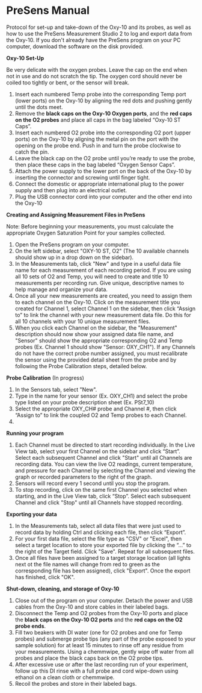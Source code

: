 # PreSens Manual


Protocol for set-up and take-down of the Oxy-10 and its probes, as well as how to use the PreSens Measurement Studio 2 to log and export data from the Oxy-10.  If you don't already have the PreSens program on your PC computer, download the software on the disk provided.


**Oxy-10 Set-Up**

Be very delicate with the oxygen probes.  Leave the cap on the end when not in use and do not scratch the tip.  The oxygen cord should never be coiled too tightly or bent, or the sensor will break.

1.	Insert each numbered Temp probe into the corresponding Temp port (lower ports) on the Oxy-10 by aligning the red dots and pushing gently until the dots meet.
1.	Remove the **black caps on the Oxy-10 Oxygen ports**, and the **red caps on the O2 probes** and place all caps in the bag labeled “Oxy-10 ST Caps”.
1.	Insert each numbered O2 probe into the corresponding O2 port (upper ports) on the Oxy-10 by aligning the metal pin on the port with the opening on the probe end.  Push in and turn the probe clockwise to catch the pin.
1.	Leave the black cap on the O2 probe until you’re ready to use the probe, then place these caps in the bag labeled “Oxygen Sensor Caps”.
1.	Attach the power supply to the lower port on the back of the Oxy-10 by inserting the connector and screwing until finger tight.
1.	Connect the domestic or appropriate international plug to the power supply and then plug into an electrical outlet.
1.	Plug the USB connector cord into your computer and the other end into the Oxy-10


**Creating and Assigning Measurement Files in PreSens**

Note: Before beginning your measurements, you must calculate the appropriate Oxygen Saturation Point for your samples collected.

1.	Open the PreSens program on your computer.
1. 	On the left sidebar, select "OXY-10 ST, O2" (The 10 available channels should show up in a drop down on the sidebar).
1.	In the Measurements tab, click "New" and type in a useful data file name for each measurement of each recording period.  If you are using all 10 sets of O2 and Temp, you will need to create and title 10 measurements per recording run.  Give unique, descriptive names to help manage and organize your data.
1.	Once all your new measurements are created, you need to assign them to each channel on the Oxy-10.  Click on the measurement title you created for Channel 1, select Channel 1 on the sidebar, then click “Assign to” to link the channel with your new measurement data file.  Do this for all 10 channels with your 10 unique measurement files.
1.	When you click each Channel on the sidebar, the "Measurement" description should now show your assigned data file name, and "Sensor" should show the appropriate corresponding O2 and Temp probes (Ex. Channel 1 should show "Sensor: OXY_CH1").   If any Channels do not have the correct probe number assigned, you must recalibrate the sensor using the provided detail sheet from the probe and by following the Probe Calibration steps, detailed below.


**Probe Calibration** (In progress)

1.  In the Sensors tab, select "New".
1.  Type in the name for your sensor (Ex. OXY_CH1) and select the probe type listed on your probe description sheet (Ex. PSt7_10)
1.	Select the appropriate OXY_CH# probe and Channel #, then click “Assign to” to link the coupled O2 and Temp probes to each Channel. 
1.  


**Running your program**

1. Each Channel must be directed to start recording individually.  In the Live View tab, select your first Channel on the sidebar and click “Start”.  Select each subsequent Channel and click "Start" until all Channels are recording data.  You can view the live O2 readings, current temperature, and pressure for each Channel by selecting the Channel and viewing the graph or recorded parameters to the right of the graph.
1.	Sensors will record every 1 second until you stop the program.
1.	To stop recording, click on the same first Channel you selected when starting, and in the Live View tab, click “Stop”.  Select each subsequent Channel and click "Stop" until all Channels have stopped recording.


**Exporting your data**

1.	In the Measurements tab, select all data files that were just used to record data by holding Ctrl and clicking each file, then click “Export”.
1.	For your first data file, select the file type as "CSV" or "Excel", then select a target location to store your exported file by clicking the “…” to the right of the Target field.  Click "Save".  Repeat for all subsequent files.
1.	Once all files have been assigned to a target storage location (all lights next ot the file names will change from red to green as the corresponding file has been assigned), click "Export".  Once the export has finished, click "OK".


**Shut-down, cleaning, and storage of Oxy-10**

1.	Close out of the program on your computer.  Detach the power and USB cables from the Oxy-10 and store cables in their labeled bags.
1.	Disconnect the Temp and O2 probes from the Oxy-10 ports and place the **black caps on the Oxy-10 O2 ports** and the **red caps on the O2 probe ends**.
1.	Fill two beakers with DI water (one for O2 probes and one for Temp probes) and submerge probe tips (any part of the probe exposed to your sample solution) for at least 15 minutes to rinse off any residue from your measurements.  Using a chemmwipe, gently wipe off water from all probes and place the black caps back on the O2 probe tips.
1.	After excessive use or after the last recording run of your experiment, follow up this DI rinse with a full probe and cord wipe-down using ethanol on a clean cloth or chemmwipe.
1.	Recoil the probes and store in their labeled bags.


